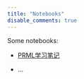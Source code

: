 ```yaml
---
title: "Notebooks"
disable_comments: true
---
```


Some notebooks:

- [PRML学习笔记](https://huanghaicheng1024.github.io/PRML-study-notes/index.html)

- ...

